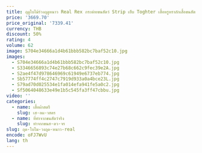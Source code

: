 ```yaml
---
title: ฤดูใบไม้ร่วงฤดูหนาว Real Rex กระต่ายขนสัตว์ Strip เย็บ Toghter เสื้อหรูหราถักเสื้อขนสัตว์ผู้หญิงคู่แขนยาว Streetwear
price: '3669.70'
price_original: '7339.41'
currency: THB
discount: 50%
rating: 4
volume: 62
image: S704e34666a1d4b61bbb582bc7baf52c10.jpg
images:
  - S704e34666a1d4b61bbb582bc7baf52c10.jpg
  - S3346656893c74e27b68c662c9fec39e2A.jpg
  - S2ae4f47d978646969c61949e6737eb774.jpg
  - Sb57774ff4c2747c7919d933a0a4bce23L.jpg
  - S79ad70d025534e1fa014efa941fe5a0c2.jpg
  - Sf5064048633e49e1b5c545fa3ff47cbbu.jpg
video: ''
categories:
  - name: เสื้อผ้าสตรี
    slug: เส-อผ-าสตร
  - name: ที่ทำจากขนสัตว์จริง
    slug: ทำจากขนส-ตว-จร
slug: ฤด-ใบไม-วงฤด-หนาว-real
encode: oFJ7WvU
lang: th
---
```

  